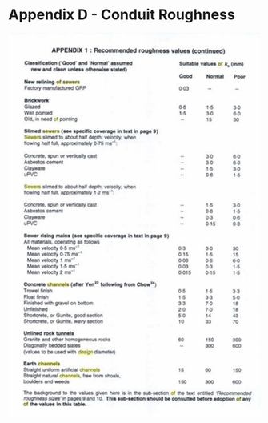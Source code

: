 # Appendix D - Conduit Roughness

<p align="left">
  <img src="https://github.com/hrlewis1974/ww_modelling_spec/blob/08ac9e02dc2ed37cf3c77aa9e677371653fb43aa/images/conduit_roughness.png" width=800 />
</p>